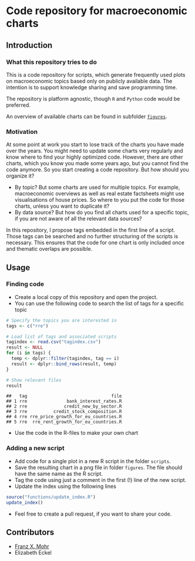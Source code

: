 Code repository for macroeconomic charts
================

## Introduction

### What this repository tries to do

This is a code repository for scripts, which generate frequently used
plots on macroeconomic topics based only on publicly available data. The
intention is to support knowledge sharing and save programming time.

The repository is platform agnostic, though `R` and `Python` code would
be preferred.

An overview of available charts can be found in subfolder
[`figures`](/figures).

### Motivation

At some point at work you start to lose track of the charts you have
made over the years. You might need to update some charts very regularly
and know where to find your highly optimized code. However, there are
other charts, which you know you made some years ago, but you cannot
find the code anymore. So you start creating a code repository. But how
should you organize it?

- By topic? But some charts are used for multiple topics. For example,
  macroeconomic overviews as well as real estate factsheets might use
  visualisations of house prices. So where to you put the code for those
  charts, unless you want to duplicate it?
- By data source? But how do you find all charts used for a specific
  topic, if you are not aware of all the relevant data sources?

In this repository, I propose tags embedded in the first line of a
script. Those tags can be searched and no further structuring of the
scripts is necessary. This ensures that the code for one chart is only
included once and thematic overlaps are possible.

## Usage

### Finding code

- Create a local copy of this repository and open the project.
- You can use the following code to search the list of tags for a
  specific topic

``` r
# Specify the topics you are interested in
tags <- c("rre")

# Load list of tags and associated scripts
tagindex <- read.csv("tagindex.csv")
result <- NULL
for (i in tags) {
  temp <- dplyr::filter(tagindex, tag == i)
  result <- dplyr::bind_rows(result, temp)
}

# Show relevant files
result
```

    ##   tag                                file
    ## 1 rre               bank_interest_rates.R
    ## 2 rre              credit_new_by_sector.R
    ## 3 rre          credit_stock_composition.R
    ## 4 rre rre_price_growth_for_eu_countries.R
    ## 5 rre  rre_rent_growth_for_eu_countries.R

- Use the code in the R-files to make your own chart

### Adding a new script

- Add code for a single plot in a new R script in the folder `scripts`.
- Save the resulting chart in a png file in folder `figures`. The file
  should have the same name as the R script.
- Tag the code using just a comment in the first (!) line of the new
  script.
- Update the index using the following lines

``` r
source("functions/update_index.R")
update_index()
```

- Feel free to create a pull request, if you want to share your code.

## Contributors

- [Franz X. Mohr](https://github.com/franzmohr)
- Elizabeth Eckel
